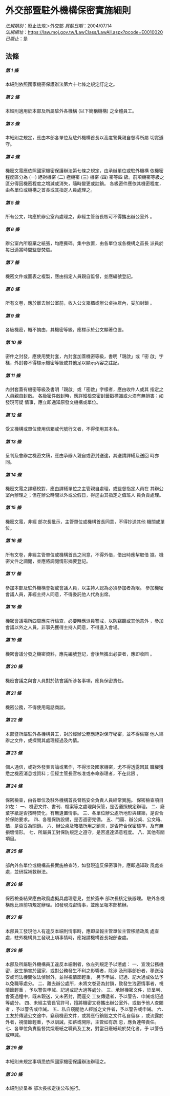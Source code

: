 # 外交部暨駐外機構保密實施細則

*法規類別*：廢止法規＞外交部
*異動日期*：2004/07/14  
*法規網址*：https://law.moj.gov.tw/LawClass/LawAll.aspx?pcode=E0010020
*已廢止*：是


## 法條
##### 第 1 條
本細則依照國家機密保護辦法第六十七條之規定訂定之。

##### 第 2 條
本細則適用於本部及所屬駐外各機構 (以下簡稱機構) 之全體員工。

##### 第 3 條
本細則之規定，應由本部各單位及駐外機構首長以高度警覺親自督導所屬
切實遵守。

##### 第 4 條
機密文電應依照國家機密保護辦法第七條之規定，由承辦單位或駐外機構
依機密程度區分為 (一) 絕對機密 (二) 極機密 (三) 機密 (四) 密等四
級。前項機密等級之區分得因機密程度之增減或消失，隨時變更或註銷。
各級密件應依其機密程度，由各單位或機構之首長或其指定人員處理之。

##### 第 5 條
所有公文，均應於辦公室內處理之，非經主管首長核可不得攜出辦公室外
。

##### 第 6 條
辦公室內所廢棄之紙張，均應撕碎。集中放置，由各單位或各機構之首長
派員於每日適當時間監督焚燬。

##### 第 7 條
機密文件或圖表之複製，應由指定人員親自監督，並應編號登記。

##### 第 8 條
所有文卷，應於離去辦公室前，收入公文箱櫃或辦公桌抽屜內，妥加封鎖
。

##### 第 9 條
各級機密，概不摘由，其機密等級，應標示於公文顯著位置。

##### 第 10 條
密件之封發，應使用雙封套，內封套加蓋機密等級，書明「親啟」或「密
啟」字樣，外封套不得標示機密等級或其他足以顯示內容之註記。

##### 第 11 條
內封套蓋有機密等級及書明「親啟」或「密啟」字樣者，應由收件人或其
指定之人員親自封啟。
各級密件啟封時，應詳細檢查密封籤戳標識或火漆有無損害；如發現可疑
情事，應立即通知原發文機構或單位。

##### 第 12 條
受文機構或單位使用信箱或代號行文者，不得使用其本名。

##### 第 13 條
呈判及會辦之機密文稿，應由承辦人親自或密封送達，其送請譯繕及送回
時亦同。

##### 第 14 條
機密文電之譯繕校對，應由譯繕單位之主管親自處理，或監督指定人員在
其辦公室內辦理之；但在辦公時間以外或公假日，得逕由其指定之值班人
員負責處理。

##### 第 15 條
機密文電，非經  部次長批示，主管單位或機構首長同意，不得抄送其他
機關或單位。

##### 第 16 條
所有文卷，非經主管單位或機構首長之同意，不得外借，借出時應挈取借
據。機密文件之調閱，並應將調閱情形摘要登記。

##### 第 17 條
參加本部及駐外機構會報或會議人員，以主持人認為必須參加者為限。
參加機密會議人員，非經主持人同意，不得委託他人代為出席。

##### 第 18 條
機密會議場所四周應先行檢查，必要時應派員警戒，以防竊聽或其他意外
，參加會議以外之人員，非事先獲得主持人同意，不得進入會場。

##### 第 19 條
機密會議分發之機密資料，應先編號登記，會後無攜出必要者，應即收回
。

##### 第 20 條
機密會議之與會人員對於該會議所涉各事項，應負保密責任。

##### 第 21 條
機密公務，不得使用電話商談。

##### 第 22 條
本部暨所屬駐外各機構員工，對於經辦公務應絕對保守秘密，並不得偷窺
他人經辦之文件，或探問其處理經過及內情。

##### 第 23 條
個人通信，或對外發表言論或著作，不得涉及國家機密，尤不得透露因其
職權獲悉之機密消息或資料；但經主管長官核准或奉命辦理者，不在此限
。

##### 第 24 條
保密檢查，由各單位及駐外機構首長督飭安全負責人員經常實施。
保密檢查項目如左：
一、機密文件、書刊、檔案等之處理與保管，是否遵照規定辦理。
二、廢棄字紙是否按時焚化，有無遺置情事。
三、各單位辦公處所地形與建築，是否合於保防要求。
四、各種保防設備，是否週密完備。
五、門窗、辦公桌、公文箱、櫃，是否妥為關鎖。
六、辦公桌及箱櫃所用之鎖具，是否符合保密標準，及有無損壞情形。
七、所屬員工對保防規定之遵守，是否進達滿意程度。
八、其他有關項目。


##### 第 25 條
部內外各單位或機構首長實施檢查時，如發現違反保密事件，應即通知政
風處查處，並研採補救辦法。

##### 第 26 條
保密檢查結果應由政風處擬具處理意見，並於簽奉  部次長核定後辦理。
駐外各機構應比照前項規定辦理。如發現洩密情事，並應呈報本部核辦。

##### 第 27 條
本部員工發現他人有違反本細則情事時，應即呈報主管單位主管移請政風
處查處，駐外機構員工發現上項事情時，應報請機構首長報部查處。

##### 第 28 條
本部及所屬駐外機構員工違反本細則者，依左列規定予以懲處：
一、宣洩公務機密，致生損害於國家，或對公務發生不利之影響者，除涉
    及刑事部份者，移送治安或司法機關依法偵辦外，並得視情節輕重，
    另予申誡、記過、記大過或依法予以免職等處分。
二、離去辦公處所，未將文卷妥為封鎖，致發生洩密情事者，視情節輕重
    ，予以警告申誡、記過或記大過等處分。
三、承辦機密文件，於呈判、會簽過程中，既未親送，又未密封，而逕交
    工友傳遞者，予以警告、申誡或記過等處分。
四、未經主管長官許可，擅將機密文卷攜出辦公室外，或借予他人查閱者
    ，予以警告或申誡。
五、私自窺閱他人經辦之文件者，予以警告或申誡。
六、工友於傳遞公文途中，竊窺機密文件，或將應行銷毀之文件私自留存
    ，或流露於外者，視情節輕重，予以訓誡，扣薪或開除，主管如有疏
    忽，應負連帶責任。
七、各單位負責監督焚燬廢紙之職員及工友，對當日廢紙疏於焚化者，予
    以警告或申誡。


##### 第 29 條
本細則未規定事項悉依照國家機密保護辦法辦理之。

##### 第 30 條
本細則於呈奉  部次長核定後公布施行。


